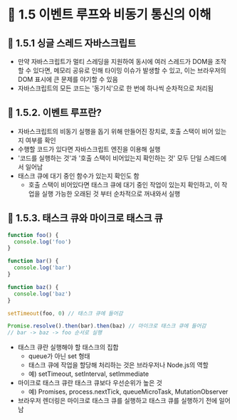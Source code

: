 # 🌟 1.5 이벤트 루프와 비동기 통신의 이해
## 📌 1.5.1 싱글 스레드 자바스크립트
- 만약 자바스크립트가 멀티 스레딩을 지원하여 동시에 여러 스레드가 DOM을 조작할 수 있다면, 메모리 공유로 인해 타이밍 이슈가 발생할 수 있고, 이는 브라우저의 DOM 표시에 큰 문제를 야기할 수 있음
- 자바스크립트의 모든 코드는 '동기식'으로 한 번에 하나씩 순차적으로 처리됨

## 📌 1.5.2. 이벤트 루프란?
- 자바스크립트의 비동기 실행을 돕기 위해 만들어진 장치로, 호출 스택이 비어 있는지 여부를 확인
- 수행할 코드가 있다면 자바스크립트 엔진을 이용해 실행
- '코드를 실행하는 것'과 '호출 스택이 비어있는지 확인하는 것' 모두 단일 스레드에서 일어남
- 태스크 큐에 대기 중인 함수가 있는지 확인도 함
  - 호출 스택이 비어있다면 태스크 큐에  대기 중인 작업이 있는지 확인하고, 이 작업을 실행 가능한 오래된 것 부터 순차적으로 꺼내와서 실행

## 📌 1.5.3. 태스크 큐와 마이크로 태스크 큐
```js
function foo() {
  console.log('foo')
}

function bar() {
  console.log('bar')
}

function baz() {
  console.log('baz')
}

setTimeout(foo, 0) // 태스크 큐에 들어감

Promise.resolve().then(bar).then(baz) // 마이크로 태스크 큐에 들어감
// bar -> baz -> foo 순서로 실행
```
- 태스크 큐란 실행해야 할 태스크의 집합
  - queue가 아닌 set 형태
  - 태스크 큐에 작업을 할당해 처리하는 것은 브라우저나 Node.js의 역할
  - 예) setTimeout, setInterval, setImmediate
- 마이크로 태스크 큐란 태스크 큐보다 우선순위가 높은 것
  - 예) Promises, process.nextTick, queueMicroTask, MutationObserver
- 브라우저 렌더링은 마이크로 태스크 큐를 실행하고 태스크 큐를 실행하기 전에 일어남

